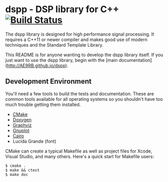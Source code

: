 # dspp - DSP library for C++ [![Build Status](https://travis-ci.org/AE9RB/dspp.png?branch=master)](https://travis-ci.org/AE9RB/dspp)

The dspp library is designed for high performance signal processing.
It requires a C++11 or newer compiler and makes good use of modern
techniques and the Standard Template Library.

This README is for anyone wanting to develop the dspp library itself.
If you just want to use the dspp library, begin with the [main documentation]
(http://AE9RB.github.io/dspp).

## Development Environment

You'll need a few tools to build the tests and documentation. These are
common tools available for all operating systems so you shouldn't have
too much trouble getting them installed.

 * [CMake](http://www.cmake.org)
 * [Doxygen](http://www.doxygen.org)
 * [Graphviz](http://www.graphviz.org)
 * [Gnuplot](http://www.gnuplot.info)
 * [Cairo](http://cairographics.org)
 * Lucida Grande (font)

CMake can create a typical Makefile as well as project files for Xcode,
Visual Studio, and many others. Here's a quick start for Makefile users:

```
$ cmake .
$ make && ctest
$ make doc
```
